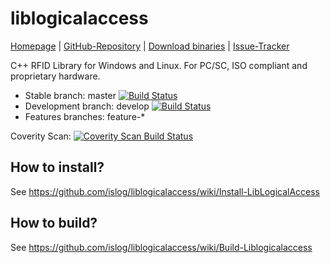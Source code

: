 liblogicalaccess
=============

[Homepage](http://liblogicalaccess.islog.com) | 
[GitHub-Repository](https://github.com/islog/liblogicalaccess) | 
[Download binaries](https://github.com/islog/liblogicalaccess/releases) |
[Issue-Tracker](https://github.com/islog/liblogicalaccess/issues)

C++ RFID Library for Windows and Linux. For PC/SC, ISO compliant and proprietary hardware.


  * Stable branch: master [![Build Status](https://travis-ci.org/islog/liblogicalaccess.png?branch=master)](https://travis-ci.org/islog/liblogicalaccess)
  * Development branch: develop [![Build Status](https://travis-ci.org/islog/liblogicalaccess.png?branch=develop)](https://travis-ci.org/islog/liblogicalaccess)
  * Features branches: feature-*

Coverity Scan: [![Coverity Scan Build Status](https://scan.coverity.com/projects/2286/badge.svg)](https://scan.coverity.com/projects/2286)

How to install?
----------------
See https://github.com/islog/liblogicalaccess/wiki/Install-LibLogicalAccess


How to build?
----------------
See https://github.com/islog/liblogicalaccess/wiki/Build-Liblogicalaccess
